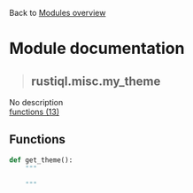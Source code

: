 Back to [Modules overview](https://github.com/pyrustic/rustiql/blob/master/docs/modules/README.md)
  
# Module documentation
>## rustiql.misc.my\_theme
No description
<br>
[functions (13)](https://github.com/pyrustic/rustiql/blob/master/docs/modules/content/rustiql.misc.my_theme/functions.md)


## Functions
```python
def get_theme():
    """
    
    """

```

